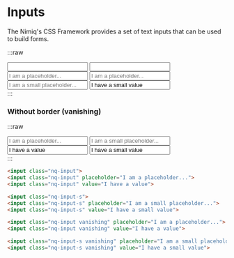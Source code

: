 <script>
import "/assets/css/css-framework.css"
</script>

# Inputs

The Nimiq's CSS Framework provides a set of text inputs that can be used to build forms.

:::raw
<div grid="~ md:cols-2" :class="{ 'nq-blue-bg': isDark }" bg="!white dark:!transparent !none" gap-16 mt-32 mb-48>
  <input class="nq-input">
  <input class="nq-input-s" h-max self-center>

  <input class="nq-input" placeholder="I am a placeholder...">
  <input class="nq-input-s" h-max self-center placeholder="I am a placeholder...">

  <input class="nq-input" placeholder="I am a small placeholder...">
  <input class="nq-input-s" h-max self-center value="I have a small value">
</div>
:::

### Without border (vanishing)

:::raw
<div grid="~ md:cols-2" gap-16 mb-16 class="nq-blue-bg" bg="!white dark:!transparent !none " my-32>
  <input class="nq-input vanishing" placeholder="I am a placeholder...">
  <input class="nq-input-s vanishing" h-max self-center placeholder="I am a small placeholder...">

  <input class="nq-input vanishing" value="I have a value">
  <input class="nq-input-s vanishing" h-max self-center value="I have a small value">
</div>
:::

```html
<input class="nq-input">
<input class="nq-input" placeholder="I am a placeholder...">
<input class="nq-input" value="I have a value">

<input class="nq-input-s">
<input class="nq-input-s" placeholder="I am a small placeholder...">
<input class="nq-input-s" value="I have a small value">

<input class="nq-input vanishing" placeholder="I am a placeholder...">
<input class="nq-input vanishing" value="I have a value">

<input class="nq-input-s vanishing" placeholder="I am a small placeholder...">
<input class="nq-input-s vanishing" value="I have a small value">
```

